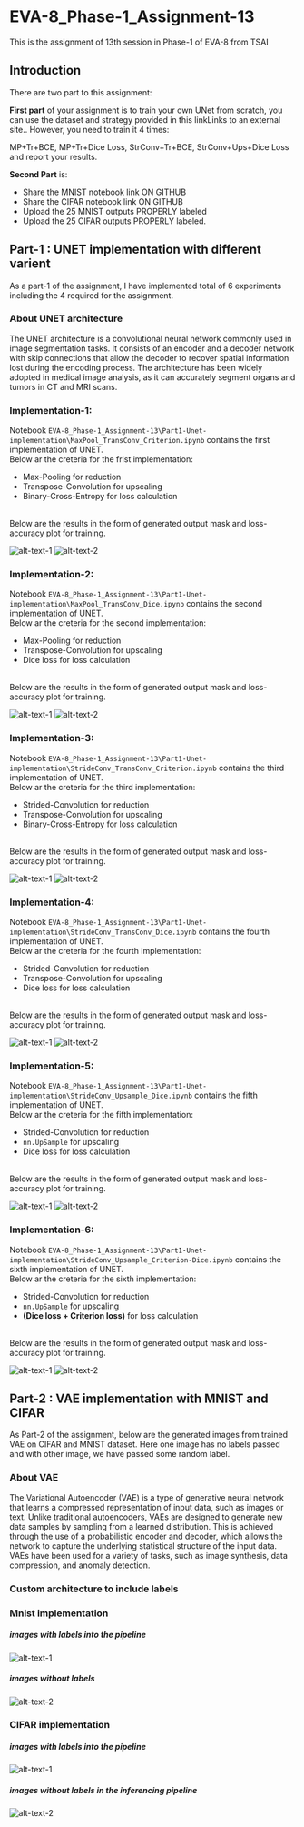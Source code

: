 # EVA-8_Phase-1_Assignment-13
This is the assignment of 13th session in Phase-1 of EVA-8 from TSAI
## Introduction
There are two part to this assignment:

**First part** of your assignment is to train your own UNet from scratch, you can use the dataset and strategy provided in this linkLinks to an external site.. However, you need to train it 4 times:

MP+Tr+BCE, MP+Tr+Dice Loss, StrConv+Tr+BCE, StrConv+Ups+Dice Loss and report your results.

**Second Part** is:

- Share the MNIST notebook link ON GITHUB
- Share the CIFAR notebook link ON GITHUB 
- Upload the 25 MNIST outputs PROPERLY labeled 
- Upload the 25 CIFAR outputs PROPERLY labeled. 

## Part-1 : UNET implementation with different varient
As a part-1 of the assignment, I have implemented total of 6 experiments including the 4 required for the assignment.
### About UNET architecture
The UNET architecture is a convolutional neural network commonly used in image segmentation tasks. It consists of an encoder and a decoder network with skip connections that allow the decoder to recover spatial information lost during the encoding process. The architecture has been widely adopted in medical image analysis, as it can accurately segment organs and tumors in CT and MRI scans.

### Implementation-1: 
Notebook `EVA-8_Phase-1_Assignment-13\Part1-Unet-implementation\MaxPool_TransConv_Criterion.ipynb` contains the first implementation of UNET.
<br> 
Below ar the creteria for the frist implementation:
 - Max-Pooling for reduction
 - Transpose-Convolution for upscaling
 - Binary-Cross-Entropy for loss calculation
<br>
Below are the results in the form of generated output mask and loss-accuracy plot for training.

![alt-text-1](Part1-Unet-implementation/util/out1.png "output1") ![alt-text-2](Part1-Unet-implementation/util/graph1.png "graph1")

### Implementation-2: 
Notebook `EVA-8_Phase-1_Assignment-13\Part1-Unet-implementation\MaxPool_TransConv_Dice.ipynb` contains the second implementation of UNET.
<br> 
Below ar the creteria for the second implementation:
- Max-Pooling for reduction
- Transpose-Convolution for upscaling
- Dice loss for loss calculation

<br>
Below are the results in the form of generated output mask and loss-accuracy plot for training.

![alt-text-1](Part1-Unet-implementation/util/out2.png "output1") ![alt-text-2](Part1-Unet-implementation/util/graph2.png "graph1")

### Implementation-3: 
Notebook `EVA-8_Phase-1_Assignment-13\Part1-Unet-implementation\StrideConv_TransConv_Criterion.ipynb` contains the third implementation of UNET.
<br> 
Below ar the creteria for the third implementation:
 - Strided-Convolution for reduction
 - Transpose-Convolution for upscaling 
 - Binary-Cross-Entropy for loss calculation

<br>
Below are the results in the form of generated output mask and loss-accuracy plot for training.

![alt-text-1](Part1-Unet-implementation/util/out3.png "output1") ![alt-text-2](Part1-Unet-implementation/util/graph3.png "graph1")

### Implementation-4: 
Notebook `EVA-8_Phase-1_Assignment-13\Part1-Unet-implementation\StrideConv_TransConv_Dice.ipynb` contains the fourth implementation of UNET.
<br> 
Below ar the creteria for the fourth implementation:
 - Strided-Convolution for reduction
 - Transpose-Convolution for upscaling 
 - Dice loss for loss calculation

<br>
Below are the results in the form of generated output mask and loss-accuracy plot for training.

![alt-text-1](Part1-Unet-implementation/util/out4.png "output1") ![alt-text-2](Part1-Unet-implementation/util/graph4.png "graph1")

### Implementation-5: 
Notebook `EVA-8_Phase-1_Assignment-13\Part1-Unet-implementation\StrideConv_Upsample_Dice.ipynb` contains the fifth implementation of UNET.
<br> 
Below ar the creteria for the fifth implementation:
 - Strided-Convolution for reduction
 - `nn.UpSample` for upscaling 
 - Dice loss for loss calculation

<br>
Below are the results in the form of generated output mask and loss-accuracy plot for training.

![alt-text-1](Part1-Unet-implementation/util/out5.png "output1") ![alt-text-2](Part1-Unet-implementation/util/graph5.png "graph1")

### Implementation-6:
Notebook `EVA-8_Phase-1_Assignment-13\Part1-Unet-implementation\StrideConv_Upsample_Criterion-Dice.ipynb` contains the sixth implementation of UNET.
<br> 
Below ar the creteria for the sixth implementation:
 - Strided-Convolution for reduction
 - `nn.UpSample` for upscaling 
 - **(Dice loss + Criterion loss)** for loss calculation

<br>
Below are the results in the form of generated output mask and loss-accuracy plot for training.

![alt-text-1](Part1-Unet-implementation/util/out6.png "output1") ![alt-text-2](Part1-Unet-implementation/util/graph6.png "graph1")

## Part-2 : VAE implementation with MNIST and CIFAR
As Part-2 of the assignment, below are the generated images from trained VAE on CIFAR and MNIST dataset.
Here one image has no labels passed and with other image, we have passed some random label.

### About VAE
The Variational Autoencoder (VAE) is a type of generative neural network that learns a compressed representation of input data, such as images or text. Unlike traditional autoencoders, VAEs are designed to generate new data samples by sampling from a learned distribution. This is achieved through the use of a probabilistic encoder and decoder, which allows the network to capture the underlying statistical structure of the input data. VAEs have been used for a variety of tasks, such as image synthesis, data compression, and anomaly detection.

### Custom architecture to include labels


### Mnist implementation
##### images with labels into the pipeline
![alt-text-1](Part2-VAE-implementation/util/mnist_labl.png "output1") 
##### images without labels
![alt-text-2](Part2-VAE-implementation/util/mnist_no_labl.png "graph1")

### CIFAR implementation
##### images with labels into the pipeline
![alt-text-1](Part2-VAE-implementation/util/cifar_labl.png "output1") 
##### images without labels in the inferencing pipeline
![alt-text-2](Part2-VAE-implementation/util/cifar_no_labl.png "graph1")